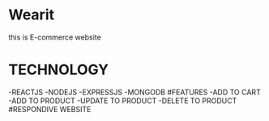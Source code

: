 # Wearit 
this is E-commerce website

# TECHNOLOGY
-REACTJS
-NODEJS
-EXPRESSJS
-MONGODB
#FEATURES
-ADD TO CART 
-ADD TO PRODUCT
-UPDATE TO PRODUCT
-DELETE TO PRODUCT
#RESPONDIVE WEBSITE

